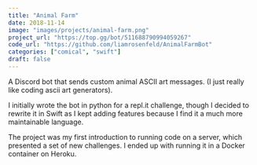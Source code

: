 ```yaml
---
title: "Animal Farm"
date: 2018-11-14
image: "images/projects/animal-farm.png"
project_url: "https://top.gg/bot/511688790994059267"
code_url: "https://github.com/liamrosenfeld/AnimalFarmBot"
categories: ["comical", "swift"]
draft: false
---
```


A Discord bot that sends custom animal ASCII art messages. (I just really like coding ascii art generators).

I initially wrote the bot in python for a repl.it challenge, though I decided to rewrite it in Swift as I kept adding features because I find it a much more maintainable language.

The project was my first introduction to running code on a server, which presented a set of new challenges. I ended up with running it in a Docker container on Heroku.

